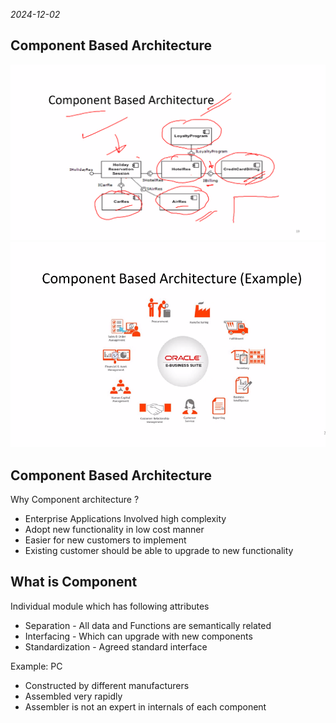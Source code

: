 *2024-12-02*

## Component Based Architecture

![](./images/interface.png)
![](./images/oracleerp.png)

## Component Based Architecture

Why Component architecture ?

- Enterprise Applications Involved high complexity
- Adopt new functionality in low cost manner
- Easier for new customers to implement
- Existing customer should be able to upgrade to new functionality


## What is Component

Individual module which has following attributes

- Separation - All data and Functions are semantically related
- Interfacing - Which can upgrade with new components
- Standardization - Agreed standard interface

Example: PC
- Constructed by different manufacturers
- Assembled very rapidly
- Assembler is not an expert in internals of each component